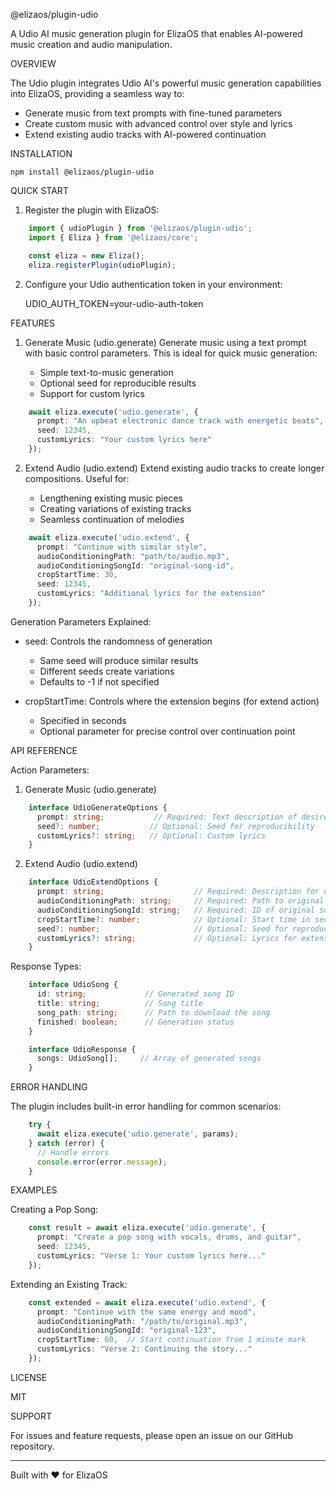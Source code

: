 @elizaos/plugin-udio

A Udio AI music generation plugin for ElizaOS that enables AI-powered music creation and audio manipulation.

OVERVIEW

The Udio plugin integrates Udio AI's powerful music generation capabilities into ElizaOS, providing a seamless way to:
- Generate music from text prompts with fine-tuned parameters
- Create custom music with advanced control over style and lyrics
- Extend existing audio tracks with AI-powered continuation

INSTALLATION

    npm install @elizaos/plugin-udio

QUICK START

1. Register the plugin with ElizaOS:

```typescript
    import { udioPlugin } from '@elizaos/plugin-udio';
    import { Eliza } from '@elizaos/core';

    const eliza = new Eliza();
    eliza.registerPlugin(udioPlugin);
```

2. Configure your Udio authentication token in your environment:

    UDIO_AUTH_TOKEN=your-udio-auth-token

FEATURES

1. Generate Music (udio.generate)
   Generate music using a text prompt with basic control parameters. This is ideal for quick music generation:

   - Simple text-to-music generation
   - Optional seed for reproducible results
   - Support for custom lyrics

```typescript
    await eliza.execute('udio.generate', {
      prompt: "An upbeat electronic dance track with energetic beats",
      seed: 12345,
      customLyrics: "Your custom lyrics here"
    });
```

2. Extend Audio (udio.extend)
   Extend existing audio tracks to create longer compositions. Useful for:

   - Lengthening existing music pieces
   - Creating variations of existing tracks
   - Seamless continuation of melodies

```typescript
    await eliza.execute('udio.extend', {
      prompt: "Continue with similar style",
      audioConditioningPath: "path/to/audio.mp3",
      audioConditioningSongId: "original-song-id",
      cropStartTime: 30,
      seed: 12345,
      customLyrics: "Additional lyrics for the extension"
    });
```

Generation Parameters Explained:

- seed: Controls the randomness of generation
  * Same seed will produce similar results
  * Different seeds create variations
  * Defaults to -1 if not specified

- cropStartTime: Controls where the extension begins (for extend action)
  * Specified in seconds
  * Optional parameter for precise control over continuation point

API REFERENCE

Action Parameters:

1. Generate Music (udio.generate)

```typescript
    interface UdioGenerateOptions {
      prompt: string;           // Required: Text description of desired music
      seed?: number;           // Optional: Seed for reproducibility
      customLyrics?: string;   // Optional: Custom lyrics
    }
```

2. Extend Audio (udio.extend)

```typescript
    interface UdioExtendOptions {
      prompt: string;                    // Required: Description for continuation
      audioConditioningPath: string;     // Required: Path to original audio
      audioConditioningSongId: string;   // Required: ID of original song
      cropStartTime?: number;            // Optional: Start time in seconds
      seed?: number;                     // Optional: Seed for reproducibility
      customLyrics?: string;             // Optional: Lyrics for extension
    }
```

Response Types:

```typescript
    interface UdioSong {
      id: string;             // Generated song ID
      title: string;          // Song title
      song_path: string;      // Path to download the song
      finished: boolean;      // Generation status
    }

    interface UdioResponse {
      songs: UdioSong[];     // Array of generated songs
    }
```

ERROR HANDLING

The plugin includes built-in error handling for common scenarios:

```typescript
    try {
      await eliza.execute('udio.generate', params);
    } catch (error) {
      // Handle errors
      console.error(error.message);
    }
```

EXAMPLES

Creating a Pop Song:

```typescript
    const result = await eliza.execute('udio.generate', {
      prompt: "Create a pop song with vocals, drums, and guitar",
      seed: 12345,
      customLyrics: "Verse 1: Your custom lyrics here..."
    });
```

Extending an Existing Track:

```typescript
    const extended = await eliza.execute('udio.extend', {
      prompt: "Continue with the same energy and mood",
      audioConditioningPath: "/path/to/original.mp3",
      audioConditioningSongId: "original-123",
      cropStartTime: 60,  // Start continuation from 1 minute mark
      customLyrics: "Verse 2: Continuing the story..."
    });
```

LICENSE

MIT

SUPPORT

For issues and feature requests, please open an issue on our GitHub repository.

---
Built with ❤️ for ElizaOS
